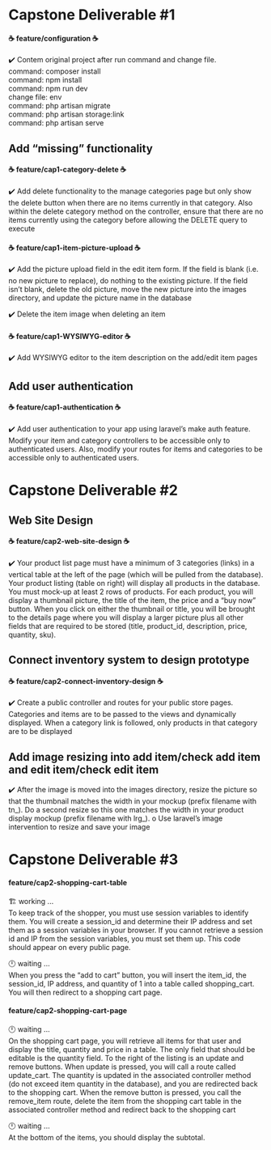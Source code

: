 # Capstone Deliverable #1
#### ☕ feature/configuration ☕
✔️ Contem original project after run command and change file.
<br />command: composer install
<br />command: npm install
<br />command: npm run dev
<br />change file: env
<br />command: php artisan migrate
<br />command: php artisan storage:link
<br />command: php artisan serve

## Add “missing” functionality
#### ☕ feature/cap1-category-delete ☕
✔️ Add delete functionality to the manage categories page but only show the delete button 
when there are no items currently in that category. Also within the delete category method on 
the controller, ensure that there are no items currently using the category before allowing the 
DELETE query to execute

#### ☕ feature/cap1-item-picture-upload ☕
✔️ Add the picture upload field in the edit item form. If the field is blank (i.e. no new picture to 
replace), do nothing to the existing picture. If the field isn’t blank, delete the old picture, move 
the new picture into the images directory, and update the picture name in the database

✔️ Delete the item image when deleting an item

#### ☕ feature/cap1-WYSIWYG-editor ☕
✔️ Add WYSIWYG editor to the item description on the add/edit item pages

## Add user authentication
#### ☕ feature/cap1-authentication ☕
✔️ Add user authentication to your app using laravel’s make auth feature. Modify your item and 
category controllers to be accessible only to authenticated users. Also, modify your routes for 
items and categories to be accessible only to authenticated users.

# Capstone Deliverable #2
## Web Site Design
#### ☕ feature/cap2-web-site-design ☕ 
✔️ Your product list page must have a minimum of 3 categories (links) in a vertical table at the 
left of the page (which will be pulled from the database). Your product listing (table on right) 
will display all products in the database. You must mock-up at least 2 rows of products. For 
each product, you will display a thumbnail picture, the title of the item, the price and a “buy 
now” button. When you click on either the thumbnail or title, you will be brought to the details 
page where you will display a larger picture plus all other fields that are required to be stored 
(title, product_id, description, price, quantity, sku).

## Connect inventory system to design prototype
#### ☕ feature/cap2-connect-inventory-design ☕
✔️ Create a public controller and routes for your public store pages. Categories and items are 
to be passed to the views and dynamically displayed. When a category link is followed, only 
products in that category are to be displayed

## Add image resizing into add item/check add item and edit item/check edit item
✔️ After the image is moved into the images directory, resize the picture so that the thumbnail 
matches the width in your mockup (prefix filename with tn_). Do a second resize so this one 
matches the width in your product display mockup (prefix filename with lrg_). 
o Use laravel’s image intervention to resize and save your image

# Capstone Deliverable #3 
#### feature/cap2-shopping-cart-table
🏗️ working ... <br />
To keep track of the shopper, you must use session variables to identify them. You will 
create a session_id and determine their IP address and set them as a session variables 
in your browser. If you cannot retrieve a session id and IP from the session variables, 
you must set them up. This code should appear on every public page.

🕛 waiting ...<br />
When you press the “add to cart” button, you will insert the item_id, the session_id, IP 
address, and quantity of 1 into a table called shopping_cart. You will then redirect to a 
shopping cart page.

#### feature/cap2-shopping-cart-page
🕛 waiting ...<br /> 
On the shopping cart page, you will retrieve all items for that user and display the title, 
quantity and price in a table. The only field that should be editable is the quantity field. 
To the right of the listing is an update and remove buttons. When update is pressed, you 
will call a route called update_cart. The quantity is updated in the associated controller 
method (do not exceed item quantity in the database), and you are redirected back to 
the shopping cart. When the remove button is pressed, you call the remove_item route, 
delete the item from the shopping cart table in the associated controller method and 
redirect back to the shopping cart

🕛 waiting ... <br />
At the bottom of the items, you should display the subtotal.
